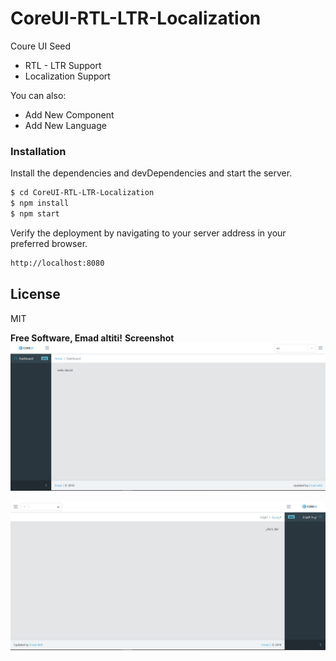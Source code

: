 # CoreUI-RTL-LTR-Localization

 
Coure UI Seed 
  - RTL - LTR Support 
  - Localization Support 

You can also:
  - Add New Component 
  - Add New Language
 
### Installation

Install the dependencies and devDependencies and start the server.

```sh
$ cd CoreUI-RTL-LTR-Localization
$ npm install 
$ npm start
```


Verify the deployment by navigating to your server address in your preferred browser.

```sh
http://localhost:8080
```

License
----

MIT


**Free Software, Emad altiti!**
**Screenshot**
![alt text](https://raw.githubusercontent.com/emadaaltiti/CoreUI-RTL-LTR-Localization/master/screenshot/screen1.png)

![alt text](https://raw.githubusercontent.com/emadaaltiti/CoreUI-RTL-LTR-Localization/master/screenshot/screen2.jpg)
